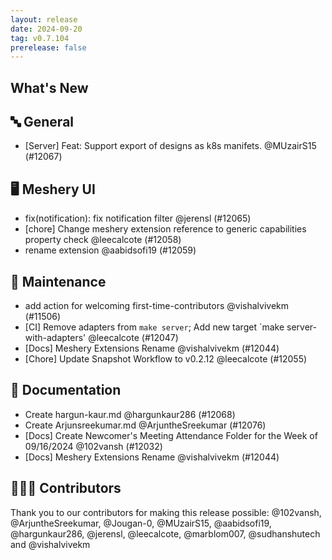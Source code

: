 ```yaml
---
layout: release
date: 2024-09-20
tag: v0.7.104
prerelease: false
---
```


## What's New
## 🔤 General
- [Server] Feat: Support export of designs as k8s manifets. @MUzairS15 (#12067)

## 🖥 Meshery UI

- fix(notification): fix notification filter @jerensl (#12065)
- [chore] Change meshery extension reference to generic capabilities property check @leecalcote (#12058)
- rename extension @aabidsofi19 (#12059)

## 🧰 Maintenance

- add action for welcoming first-time-contributors @vishalvivekm (#11506)
- [CI] Remove adapters from `make server`; Add new target `make server-with-adapters' @leecalcote (#12047)
- [Docs] Meshery Extensions Rename @vishalvivekm (#12044)
- [Chore] Update Snapshot Workflow to v0.2.12 @leecalcote (#12055)

## 📖 Documentation

- Create hargun-kaur.md @hargunkaur286 (#12068)
- Create Arjunsreekumar.md @ArjuntheSreekumar (#12076)
- [Docs] Create Newcomer's Meeting Attendance Folder for the Week of 09/16/2024 @102vansh (#12032)
- [Docs] Meshery Extensions Rename @vishalvivekm (#12044)

## 👨🏽‍💻 Contributors

Thank you to our contributors for making this release possible:
@102vansh, @ArjuntheSreekumar, @Jougan-0, @MUzairS15, @aabidsofi19, @hargunkaur286, @jerensl, @leecalcote, @marblom007, @sudhanshutech and @vishalvivekm

